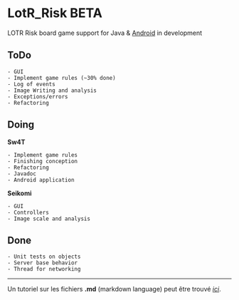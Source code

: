LotR_Risk BETA
=========

LOTR Risk board game support for Java &amp; [Android](https://github.com/Sw4T/LotR_Risk/tree/master/LOTR_Risk_Android) in development

ToDo
----
    - GUI
    - Implement game rules (~30% done)
    - Log of events
    - Image Writing and analysis
    - Exceptions/errors
    - Refactoring

Doing
-----
**Sw4T**

    - Implement game rules
    - Finishing conception
    - Refactoring
    - Javadoc
    - Android application

**Seikomi**

    - GUI
    - Controllers
    - Image scale and analysis

Done
-----
    - Unit tests on objects
    - Server base behavior
    - Thread for networking

* * *
Un tutoriel sur les fichiers **.md** (markdown language) peut être trouvé *_[ici](http://www.daringfireball.net/projects/markdown/basics)_*.
